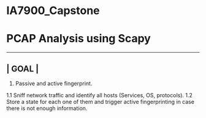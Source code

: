 # IA7900_Capstone

# PCAP Analysis using Scapy

--------
| GOAL |
--------
1.	Passive and active fingerprint.

  1.1 Sniff  network traffic and identify all hosts (Services, OS, protocols).
  1.2 Store a state for each one of them and trigger active fingerprinting in case there is not enough information. 
